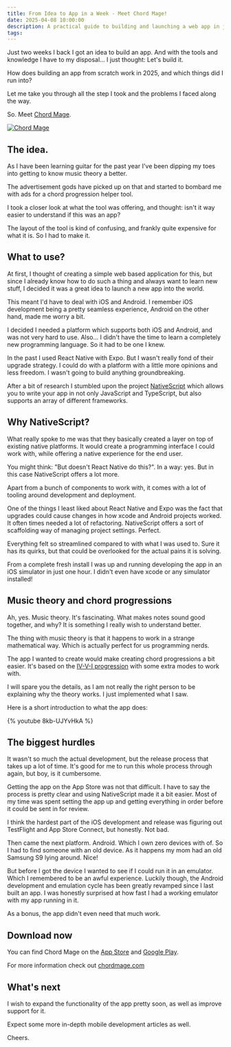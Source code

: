 ```yaml
---
title: From Idea to App in a Week - Meet Chord Mage!
date: 2025-04-08 10:00:00
description: A practical guide to building and launching a web app in just one week. Covers idea validation, rapid development, scope management, and learning from real user feedback.
tags:
---
```


Just two weeks I back I got an idea to build an app. And with the tools and knowledge I have to my disposal... I just thought: Let's build it.

How does building an app from scratch work in 2025, and which things did I run into?

Let me take you through all the step I took and the problems I faced along the way.

So. Meet [Chord Mage](https://chordmage.com).

[![Chord Mage](intro-image.webp)](https://chordmage.com)

## The idea.

As I have been learning guitar for the past year I've been dipping my toes into getting to know music theory a better.

The advertisement gods have picked up on that and started to bombard me with ads for a chord progression helper tool.

I took a closer look at what the tool was offering, and thought: isn't it way easier to understand if this was an app?

The layout of the tool is kind of confusing, and frankly quite expensive for what it is. So I had to make it.

## What to use?

At first, I thought of creating a simple web based application for this, but since I already know how to do such a thing and always want to learn new stuff, I decided it was a great idea to launch a new app into the world.

This meant I'd have to deal with iOS and Android. I remember iOS development being a pretty seamless experience, Android on the other hand, made me worry a bit.

I decided I needed a platform which supports both iOS and Android, and was not very hard to use. Also... I didn't have the time to learn a completely new programming language. So it had to be one I knew.

In the past I used React Native with Expo. But I wasn't really fond of their upgrade strategy. I could do with a platform with a little more opinions and less freedom. I wasn't going to build anything groundbreaking.

After a bit of research I stumbled upon the project [NativeScript](https://nativescript.org/) which allows you to write your app in not only JavaScript and TypeScript, but also supports an array of different frameworks.

## Why NativeScript?

What really spoke to me was that they basically created a layer on top of existing native platforms. It would create a programming interface I could work with, while offering a native experience for the end user.

You might think: "But doesn't React Native do this?". In a way: yes. But in this case NativeScript offers a lot more.

Apart from a bunch of components to work with, it comes with a lot of tooling around development and deployment. 

One of the things I least liked about React Native and Expo was the fact that upgrades could cause changes in how xcode and Android projects worked. It often times needed a lot of refactoring. NativeScript offers a sort of scaffolding way of managing project settings. Perfect.

Everything felt so streamlined compared to with what I was used to. Sure it has its quirks, but that could be overlooked for the actual pains it is solving.

From a complete fresh install I was up and running developing the app in an iOS simulator in just one hour. I didn't even have xcode or any simulator installed!

## Music theory and chord progressions

Ah, yes. Music theory. It's fascinating. What makes notes sound good together, and why? It is something I really wish to understand better.

The thing with music theory is that it happens to work in a strange mathematical way. Which is actually perfect for us programming nerds.

The app I wanted to create would make creating chord progressions a bit easier. It's based on the [IV-V-I progression](https://en.wikipedia.org/wiki/I%E2%80%93IV%E2%80%93V%E2%80%93I) with some extra modes to work with.

I will spare you the details, as I am not really the right person to be explaining why the theory works. I just implemented what I saw.

Here is a short introduction to what the app does:

{% youtube 8kb-UJYvHkA %}

## The biggest hurdles

It wasn't so much the actual development, but the release process that takes up a lot of time. It's good for me to run this whole process through again, but boy, is it cumbersome.

Getting the app on the App Store was not that difficult. I have to say the process is pretty clear and using NativeScript made it a bit easier. Most of my time was spent setting the app up and getting everything in order before it could be sent in for review.

I think the hardest part of the iOS development and release was figuring out TestFlight and App Store Connect, but honestly. Not bad.

Then came the next platform. Android. Which I own zero devices with of. So I had to find someone with an old device. As it happens my mom had an old Samsung S9 lying around. Nice!

But before I got the device I wanted to see if I could run it in an emulator. Which I remembered to be an awful experience. Luckily though, the Android development and emulation cycle has been greatly revamped since I last built an app. I was honestly surprised at how fast I had a working emulator with my app running in it.

As a bonus, the app didn't even need that much work.

## Download now

You can find Chord Mage on the [App Store](https://apps.apple.com/us/app/chordmage/id6743616312?platform=iphone) and [Google Play](https://play.google.com/store/apps/details?id=com.theclevernode.chordmage).

For more information check out [chordmage.com](https://chordmage.com)

## What's next

I wish to expand the functionality of the app pretty soon, as well as improve support for it.

Expect some more in-depth mobile development articles as well.

Cheers.
